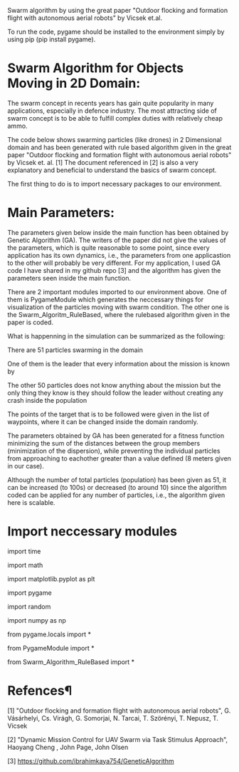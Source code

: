 Swarm algorithm by using the great paper "Outdoor flocking and formation flight with autonomous aerial robots" by Vicsek et.al.

To run the code, pygame should be installed to the environment simply by using pip (pip install pygame).


# Swarm Algorithm for Objects Moving in 2D Domain:

The swarm concept in recents years has gain quite popularity in many applications, especially in defence industry. The most attracting side of swarm concept is to be able to fulfill complex duties with relatively cheap ammo.

The code below shows swarming particles (like drones) in 2 Dimensional domain and has been generated with rule based algorithm given in the great paper "Outdoor flocking and formation flight with autonomous aerial robots" by Vicsek et. al. [1] The document referenced in [2] is also a very explanatory and beneficial to understand the basics of swarm concept.

The first thing to do is to import necessary packages to our environment.

# Main Parameters:

The parameters given below inside the main function has been obtained by Genetic Algorithm (GA). The writers of the paper did not give the values of the parameters, which is quite reasonable to some point, since every application has its own dynamics, i.e., the parameters from one applicastion to the other will probably be very different. For my application, I used GA code I have shared in my github repo [3] and the algorithm has given the parameters seen inside the main function.

There are 2 important modules imported to our environment above. One of them is PygameModule which generates the neccessary things for visualization of the particles moving with swarm condition. The other one is the Swarm_Algoritm_RuleBased, where the rulebased algorithm given in the paper is coded.

What is happenning in the simulation can be summarized as the following:

There are 51 particles swarming in the domain

One of them is the leader that every information about the mission is known by

The other 50 particles does not know anything about the mission but the only thing they know is they should follow the leader without creating any crash inside the population

The points of the target that is to be followed were given in the list of waypoints, where it can be changed inside the domain randomly.

The parameters obtained by GA has been generated for a fitness function minimizing the sum of the distances between the group members (minimization of the dispersion), while preventing the individual particles from approaching to eachother greater than a value defined (8 meters given in our case).

Although the number of total particles (population) has been given as 51, it can be increased (to 100s) or decreased (to around 10) since the algorithm coded can be applied for any number of particles, i.e., the algorithm given here is scalable.

# Import neccessary modules

import time

import math

import matplotlib.pyplot as plt

import pygame

import random

import numpy as np

from pygame.locals import *

from PygameModule import *

from Swarm_Algorithm_RuleBased import *


# Refences¶

[1] "Outdoor flocking and formation flight with autonomous aerial robots", G. Vásárhelyi, Cs. Virágh, G. Somorjai, N. Tarcai, T. Szörényi, T. Nepusz, T. Vicsek

[2] "Dynamic Mission Control for UAV Swarm via Task Stimulus Approach", Haoyang Cheng , John Page, John Olsen

[3] https://github.com/ibrahimkaya754/GeneticAlgorithm
